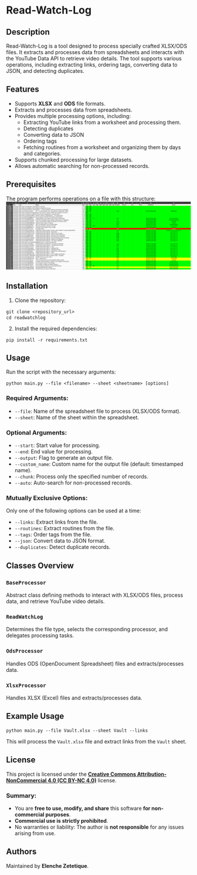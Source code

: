 # Read-Watch-Log
## Description
Read-Watch-Log is a tool designed to process specially crafted XLSX/ODS files. It extracts and processes data from spreadsheets and interacts with the YouTube Data API to retrieve video details. The tool supports various operations, including extracting links, ordering tags, converting data to JSON, and detecting duplicates.

## Features
- Supports **XLSX** and **ODS** file formats.
- Extracts and processes data from spreadsheets.
- Provides multiple processing options, including:
    - Extracting YouTube links from a 
      worksheet and processing them.
    - Detecting duplicates
    - Converting data to JSON
    - Ordering tags
    - Fetching routines from a worksheet and 
      organizing them by days and categories.
- Supports chunked processing for large datasets.
- Allows automatic searching for non-processed records.
## Prerequisites
The program performs operations on a file with this structure:
![Records file](images/records_file.png)

## Installation
1. Clone the repository:
```shell
git clone <repository_url>
cd readwatchlog
```

2. Install the required dependencies:
```shell
pip install -r requirements.txt
```
## Usage
Run the script with the necessary arguments:
```shell
python main.py --file <filename> --sheet <sheetname> [options]
```

### Required Arguments:
- `--file`: Name of the spreadsheet file to process (XLSX/ODS format).
- `--sheet`: Name of the sheet within the spreadsheet.
### Optional Arguments:
- `--start`: Start value for processing.
- `--end`: End value for processing.
- `--output`: Flag to generate an output file.
- `--custom_name`: Custom name for the output file (default: timestamped name).
- `--chunk`: Process only the specified number of records.
- `--auto`: Auto-search for non-processed records.
### Mutually Exclusive Options:
Only one of the following options can be used at a time:
- `--links`: Extract links from the file.
- `--routines`: Extract routines from the file.
- `--tags`: Order tags from the file.
- `--json`: Convert data to JSON format.
- `--duplicates`: Detect duplicate records.
## Classes Overview
### `BaseProcessor`
Abstract class defining methods to interact with XLSX/ODS files, process data, and retrieve YouTube video details.

### `ReadWatchLog`
Determines the file type, selects the corresponding processor, and delegates processing tasks.

### `OdsProcessor`
Handles ODS (OpenDocument Spreadsheet) files and extracts/processes data.

### `XlsxProcessor`
Handles XLSX (Excel) files and extracts/processes data.

## Example Usage
```shell
python main.py --file Vault.xlsx --sheet Vault --links
```

This will process the `Vault.xlsx` file and extract links from the `Vault` sheet.

## License
This project is licensed under the [**Creative Commons Attribution-NonCommercial 4.0 (CC BY-NC 4.0)**](https://creativecommons.org/licenses/by-nc/4.0/legalcode.en) license.

### Summary:
- You are **free to use, modify, and share** this software **for non-commercial purposes**.
- **Commercial use is strictly prohibited**.
- No warranties or liability: The author is **not responsible** for any issues arising from use.

## Authors
Maintained by **Elenche Zetetique**.